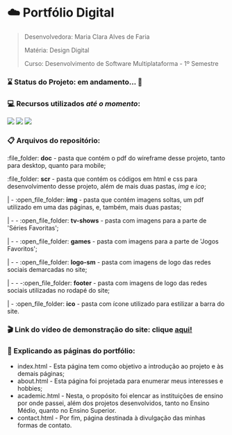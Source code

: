 # :cloud: Portfólio Digital
> Desenvolvedora: Maria Clara Alves de Faria
> 
> Matéria: Design Digital
> 
> Curso: Desenvolvimento de Software Multiplataforma - 1º Semestre

### :hourglass: Status do Projeto: em andamento... :construction:

### :computer: Recursos utilizados _até o momento_:
<p>
    <img src="https://img.shields.io/badge/Figma-F24E1E?style=for-the-badge&logo=figma&logoColor=white"/>
    <img src="https://img.shields.io/badge/HTML5-E34F26?style=for-the-badge&logo=html5&logoColor=white"/>
    <img src="https://img.shields.io/badge/CSS3-1572B6?style=for-the-badge&logo=css3&logoColor=white"/>
</p>

### :clipboard: Arquivos do repositório:
<p> :file_folder: <strong>doc</strong> - pasta que contém o pdf do wireframe desse projeto, tanto para desktop, quanto para mobile;</p>
<p> :file_folder: <strong>scr</strong> - pasta que contém os códigos em html e css para desenvolvimento desse projeto, além de mais duas pastas, <em>img</em> e <em>ico</em>;</p>
<p> | - :open_file_folder: <strong>img</strong> - pasta que contém imagens soltas, um pdf utilizado em uma das páginas, e, também, mais duas pastas;</p>
<p> | - - :open_file_folder: <strong>tv-shows</strong> - pasta com imagens para a parte de 'Séries Favoritas';</p>
<p> | - - :open_file_folder: <strong>games</strong> - pasta com imagens para a parte de 'Jogos Favoritos';</p>
<p> | - - :open_file_folder: <strong>logo-sm</strong> - pasta com imagens de logo das redes sociais demarcadas no site;</p>
<p> | - - -:open_file_folder: <strong>footer</strong> - pasta com imagens de logo das redes sociais utilizadas no rodapé do site;</p>
<p> | - :open_file_folder: <strong>ico</strong> - pasta com ícone utilizado para estilizar a barra do site.</p>

### :clapper: Link do vídeo de demonstração do site: clique <a href="https://youtu.be/XVsVkRNm86g" target="_blank">aqui!</a>

### :pushpin: Explicando as páginas do portfólio:
<ul>
    <li>index.html - Esta página tem como objetivo a introdução ao projeto e às demais páginas;</li>
    <li>about.html - Esta página foi projetada para enumerar meus interesses e hobbies;</li>
    <li>academic.html - Nesta, o propósito foi elencar as instituições de ensino por onde passei, além dos projetos desenvolvidos, tanto no Ensino Médio, quanto no Ensino Superior.</li>
    <li>contact.html - Por fim, página destinada à divulgação das minhas formas de contato.</li>
</ul>
